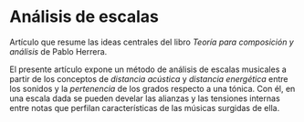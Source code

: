 # Análisis de escalas
Artículo que resume las ideas centrales del libro *Teoría para composición y análisis* de Pablo Herrera.

El presente artículo expone un método de análisis de escalas musicales a partir de los conceptos de *distancia acústica* y *distancia energética* entre los sonidos y la *pertenencia* de los grados respecto a una tónica. Con él, en una escala dada se pueden develar las alianzas y las tensiones internas entre notas que perfilan características de las músicas surgidas de ella.
